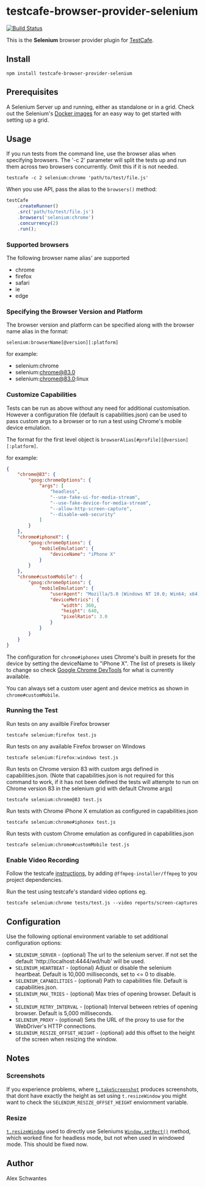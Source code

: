 # testcafe-browser-provider-selenium
[![Build Status](https://travis-ci.org/alexschwantes/testcafe-browser-provider-selenium.svg)](https://travis-ci.org/alexschwantes/testcafe-browser-provider-selenium)

This is the **Selenium** browser provider plugin for [TestCafe](http://devexpress.github.io/testcafe).

## Install

```
npm install testcafe-browser-provider-selenium
```

## Prerequisites

A Selenium Server up and running, either as standalone or in a grid. Check out the Selenium's [Docker images](https://github.com/SeleniumHQ/docker-selenium) for an easy way to get started with setting up a grid.

## Usage

If you run tests from the command line, use the browser alias when specifying browsers. The '-c 2' parameter will split the tests up and run them across two browsers concurrently. Omit this if it is not needed.

```
testcafe -c 2 selenium:chrome 'path/to/test/file.js'
```

When you use API, pass the alias to the `browsers()` method:

```js
testCafe
    .createRunner()
    .src('path/to/test/file.js')
    .browsers('selenium:chrome')
    .concurrency(2)
    .run();
```

### Supported browsers
The following browser name alias' are supported
* chrome
* firefox
* safari
* ie
* edge

### Specifying the Browser Version and Platform
The browser version and platform can be specified along with the browser name alias in the format:
```
selenium:browserName[@version][:platform]
```

for example:
* selenium:chrome
* selenium:chrome@83.0
* selenium:chrome@83.0:linux

### Customize Capabilities
Tests can be run as above without any need for additional customisation. However a configuration file (default is capabilities.json) can be used to pass custom args to a browser or to run a test using Chrome's mobile device emulation.

The format for the first level object is `browserAlias[#profile][@version][:platform]`.

for example:
```json
{
    "chrome@83": {
        "goog:chromeOptions": {
            "args": [
                "headless",
                "--use-fake-ui-for-media-stream",
                "--use-fake-device-for-media-stream",
                "--allow-http-screen-capture",
                "--disable-web-security"
            ]
        }
    },
    "chrome#iphoneX": {
        "goog:chromeOptions": {
            "mobileEmulation": {
                "deviceName": "iPhone X"
            }
        }
    },
    "chrome#customMobile": {
        "goog:chromeOptions": {
            "mobileEmulation": {
                "userAgent": "Mozilla/5.0 (Windows NT 10.0; Win64; x64) AppleWebKit/537.36 (KHTML, like Gecko) Chrome/70.0.3538.77 Safari/537.36",
                "deviceMetrics": {
                    "width": 360,
                    "height": 640,
                    "pixelRatio": 3.0
                }
            }
        }
    }
}
```
The configuration for `chrome#iphonex` uses Chrome's built in presets for the device by setting the deviceName to "iPhone X". The list of presets is likely to change so check [Google Chrome DevTools](https://developers.google.com/web/tools/chrome-devtools/device-mode) for what is currently available.

You can always set a custom user agent and device metrics as shown in `chrome#customMobile`.


### Running the Test
Run tests on any availble Firefox browser
```
testcafe selenium:firefox test.js
```

Run tests on any available Firefox browser on Windows
```
testcafe selenium:firefox:windows test.js
```

Run tests on Chrome version 83 with custom args defined in capabilities.json.
(Note that capabilities.json is not required for this command to work, if it has not been defined the tests will attempte to run on Chrome version 83 in the selenium grid with default Chrome args)
```
testcafe selenium:chrome@83 test.js
```

Run tests with Chrome iPhone X emulation as configured in capabilities.json
```
testcafe selenium:chrome#iphonex test.js
```

Run tests with custom Chrome emulation as configured in capabilities.json
```
testcafe selenium:chrome#customMobile test.js
```

### Enable Video Recording
Follow the testcafe [instructions](https://devexpress.github.io/testcafe/documentation/guides/advanced-guides/screenshots-and-videos.html#record-videos), by adding `@ffmpeg-installer/ffmpeg` to you project dependencies.

Run the test using testcafe's standard video options eg.

```
testcafe selenium:chrome tests/test.js --video reports/screen-captures
```

## Configuration
Use the following optional environment variable to set additional configuration options:

* `SELENIUM_SERVER` - (optional) The url to the selenium server. If not set the default 'http://localhost:4444/wd/hub' will be used.
* `SELENIUM_HEARTBEAT` - (optional) Adjust or disable the selenium heartbeat. Default is 10,000 milliseconds, set to <= 0 to disable.
* `SELENIUM_CAPABILITIES` - (optional) Path to capabilities file. Default is capabilities.json.
* `SELENIUM_MAX_TRIES` - (optional) Max tries of opening browser. Default is 1.
* `SELENIUM_RETRY_INTERVAL` - (optional) Interval between retries of opening browser. Default is 5,000 milliseconds.
* `SELENIUM_PROXY` - (optional) Sets the URL of the proxy to use for the WebDriver's HTTP connections.
* `SELENIUM_RESIZE_OFFSET_HEIGHT` - (optional) add this offset to the height of the screen when resizing the window.

## Notes

### Screenshots

If you experience problems, where [`t.takeScreenshot`](https://testcafe.io/documentation/402675/reference/test-api/testcontroller/takescreenshot) produces screenshots, that dont have exactly the height as set using `t.resizeWindow` you might want to check the `SELENIUM_RESIZE_OFFSET_HEIGHT` enviornment variable.

### Resize

[`t.resizeWindow`](https://testcafe.io/documentation/402691/reference/test-api/testcontroller/resizewindow) used to directly use Seleniums [`Window.setRect()`](https://www.selenium.dev/documentation/webdriver/interactions/windows/#set-window-size) method, which worked fine for headless mode, but not when used in windowed mode.
This should be fixed now.

## Author
Alex Schwantes
